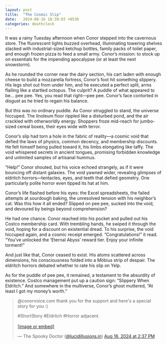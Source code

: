 ```yaml
---
layout: post
title:  "The Cosmic Slip"
date:   2024-08-16 18:39:03 +0530
categories: deathclock
---
```


It was a rainy Tuesday afternoon when Conor stepped into the cavernous store. The fluorescent lights buzzed overhead, illuminating towering shelves stacked with industrial-sized ketchup bottles, family packs of toilet paper, and enough frozen pizza to feed a small army. Conor’s mission: to stock up on essentials for the impending apocalypse (or at least the next snowstorm).

As he rounded the corner near the dairy section, his cart laden with enough cheese to build a mozzarella fortress, Conor’s foot hit something slippery. His legs shot out from under him, and he executed a perfect split, arms flailing like a startled octopus. The culprit? A puddle of what appeared to be… pee pee. Yes, you read that right—pee pee. Conor’s face contorted in disgust as he tried to regain his balance.

But this was no ordinary puddle. As Conor struggled to stand, the universe hiccuped. The linoleum floor rippled like a disturbed pond, and the air crackled with otherworldly energy. Shoppers froze mid-reach for jumbo-sized cereal boxes, their eyes wide with terror.

Conor’s slip had torn a hole in the fabric of reality—a cosmic void that defied the laws of physics, common decency, and membership discounts. He felt himself being pulled toward it, his limbs elongating like taffy. The void whispered secrets in ancient tongues, promising forbidden knowledge and unlimited samples of artisanal hummus.

“Help!” Conor shouted, but his voice echoed strangely, as if it were bouncing off distant galaxies. The void yawned wider, revealing glimpses of eldritch horrors—tentacles, eyes, and teeth that defied geometry. One particularly polite horror even tipped its hat at him.

Conor’s life flashed before his eyes: the Excel spreadsheets, the failed attempts at sourdough baking, the unresolved tension with his neighbor’s cat. Was this how it all ended? Slipped on pee pee, sucked into the void, and devoured by beings beyond comprehension?

He had one chance. Conor reached into his pocket and pulled out his Costco membership card. With trembling hands, he swiped it through the void, hoping for a discount on existential dread. To his surprise, the void hiccuped again, and a cosmic receipt emerged. “Congratulations!” it read. “You’ve unlocked the ‘Eternal Abyss’ reward tier. Enjoy your infinite torment!”

And just like that, Conor ceased to exist. His atoms scattered across dimensions, his consciousness folded into a Möbius strip of despair. The eldritch horrors debated whether to rate his slip on Yelp.

As for the puddle of pee pee, it remained, a testament to the absurdity of existence. Costco management put up a caution sign: “Slippery When Eldritch.” And somewhere in the multiverse, Conor’s ghost muttered, “At least I got my money’s worth.”


<blockquote class="bluesky-embed" data-bluesky-uri="at://did:plc:36h6ttx2g23zqr4accilbvo7/app.bsky.feed.post/3kzt76nvshl2i" data-bluesky-cid="bafyreifjuskdtmshsp2ftakcggimbjmvnhzjnxjqcp2flln7z6lu5t7bhu"><p lang="en">@conorvoice.com thank you for the support and here&#x27;s a special story for you :) 

#ShortStory #Eldritch #Horror adjacent.<br><br><a href="https://bsky.app/profile/did:plc:36h6ttx2g23zqr4accilbvo7/post/3kzt76nvshl2i?ref_src=embed">[image or embed]</a></p>&mdash; The Spooky Doctor (<a href="https://bsky.app/profile/did:plc:36h6ttx2g23zqr4accilbvo7?ref_src=embed">@lucidillusions.in</a>) <a href="https://bsky.app/profile/did:plc:36h6ttx2g23zqr4accilbvo7/post/3kzt76nvshl2i?ref_src=embed">Aug 16, 2024 at 2:37 PM</a></blockquote><script async src="https://embed.bsky.app/static/embed.js" charset="utf-8"></script>
